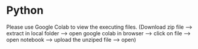 # Python


Please use Google Colab to view the executing files.
(Download zip file --> extract in local folder --> open google colab in browser --> click on file --> open notebook --> upload the unziped file --> open)

